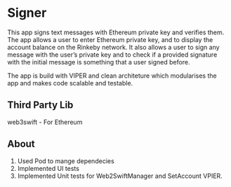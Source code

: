 # Signer

This app signs text messages with Ethereum private key and verifies them.
The app allows a user to enter Ethereum private key, and to display the account balance on the Rinkeby network.
It also allows a user to sign any message with the user’s private key and to check if a provided signature with the initial message is something that a user signed before.

The app is build with VIPER and clean architeture which modularises the app and makes code scalable and testable.

## Third Party Lib
web3swift - For Ethereum

## About
1. Used Pod to mange dependecies
2. Implemented UI tests
3. Implemented Unit tests for Web2SwiftManager and SetAccount VPIER.
